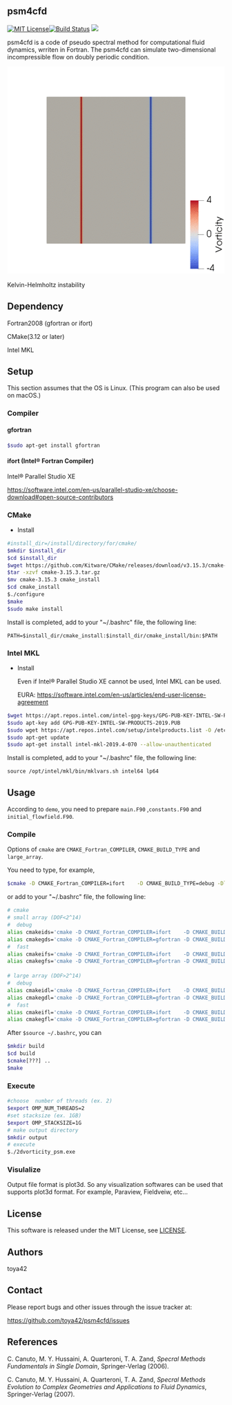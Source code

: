 ## psm4cfd

[![MIT License](http://img.shields.io/badge/license-MIT-blue.svg?style=flat)](LICENSE)[![Build Status](https://travis-ci.org/toya42/psm4cfd.svg?branch=master)](https://travis-ci.org/toya42/psm4cfd)  [![](https://github.com/toya42/psm4cfd/workflows/demo/badge.svg)](https://github.com/toya42/psm4cfd/actions)



 psm4cfd is a code of pseudo spectral method  for computational fluid dynamics, wrriten in Fortran.  The psm4cfd can simulate two-dimensional incompressible flow on doubly periodic condition.

<p align="center">
     <img src="https://github.com/toya42/garage/blob/master/psm_01/KH_instability.gif"
width="533" height="480"
alt="Kelvin-Helmholtz instability"
title="Kelvin-Helmholtz instability">
</p>

Kelvin-Helmholtz instability





## Dependency

Fortran2008 (gfortran or ifort)

CMake(3.12 or later)

Intel MKL



## Setup

This section assumes that the OS is Linux. (This program can also be used on macOS.)

### Compiler

#### gfortran

```bash
$sudo apt-get install gfortran
```

#### ifort (Intel® Fortran Compiler)

Intel® Parallel Studio XE

https://software.intel.com/en-us/parallel-studio-xe/choose-download#open-source-contributors



### CMake

* Install

```bash
#install_dir=/install/directory/for/cmake/
$mkdir $install_dir 
$cd $install_dir
$wget https://github.com/Kitware/CMake/releases/download/v3.15.3/cmake-3.15.3.tar.gz  
$tar -xzvf cmake-3.15.3.tar.gz
$mv cmake-3.15.3 cmake_install
$cd cmake_install
$./configure 
$make
$sudo make install
```

Install is completed, add to your "~/.bashrc" file, the following line:

```bash:~/.bashrc
PATH=$install_dir/cmake_install:$install_dir/cmake_install/bin:$PATH
```



### Intel MKL

* Install

  Even if Intel® Parallel Studio XE cannot be used, Intel MKL can be used.

  EURA: https://software.intel.com/en-us/articles/end-user-license-agreement

```bash
$wget https://apt.repos.intel.com/intel-gpg-keys/GPG-PUB-KEY-INTEL-SW-PRODUCTS-2019.PUB
$sudo apt-key add GPG-PUB-KEY-INTEL-SW-PRODUCTS-2019.PUB
$sudo wget https://apt.repos.intel.com/setup/intelproducts.list -O /etc/apt/sources.list.d/intelproducts.list 
$sudo apt-get update
$sudo apt-get install intel-mkl-2019.4-070 --allow-unauthenticated
```

Install is completed, add to your "~/.bashrc" file, the following line:

```bash:~/.bashrc
source /opt/intel/mkl/bin/mklvars.sh intel64 lp64
```



## Usage

  According to `demo`, you need to prepare `main.F90` ,`constants.F90` and `initial_flowfield.F90`.

### Compile

 Options of `cmake` are `CMAKE_Fortran_COMPILER`, `CMAKE_BUILD_TYPE` and `large_array`.

You need to type, for example,

```bash
$cmake -D CMAKE_Fortran_COMPILER=ifort    -D CMAKE_BUILD_TYPE=debug -Dlarge_array=OFF
```

or add to your "~/.bashrc" file, the following line:

```bash
# cmake
# small array (DOF<2^14)
#  debug
alias cmakeids='cmake -D CMAKE_Fortran_COMPILER=ifort    -D CMAKE_BUILD_TYPE=debug -Dlarge_array=OFF'
alias cmakegds='cmake -D CMAKE_Fortran_COMPILER=gfortran -D CMAKE_BUILD_TYPE=debug -Dlarge_array=OFF'
#  fast
alias cmakeifs='cmake -D CMAKE_Fortran_COMPILER=ifort    -D CMAKE_BUILD_TYPE=fast -Dlarge_array=OFF'
alias cmakegfs='cmake -D CMAKE_Fortran_COMPILER=gfortran -D CMAKE_BUILD_TYPE=fast -Dlarge_array=OFF'

# large array (DOF>2^14)
#  debug
alias cmakeidl='cmake -D CMAKE_Fortran_COMPILER=ifort    -D CMAKE_BUILD_TYPE=debug -Dlarge_array=ON'
alias cmakegdl='cmake -D CMAKE_Fortran_COMPILER=gfortran -D CMAKE_BUILD_TYPE=debug -Dlarge_array=ON'
#  fast
alias cmakeifl='cmake -D CMAKE_Fortran_COMPILER=ifort    -D CMAKE_BUILD_TYPE=fast -Dlarge_array=ON'
alias cmakegfl='cmake -D CMAKE_Fortran_COMPILER=gfortran -D CMAKE_BUILD_TYPE=fast -Dlarge_array=ON'
```

After `$source ~/.bashrc`, you can

```bash
$mkdir build
$cd build
$cmake[???] ..
$make
```

### Execute

```bash
#choose  number of threads (ex. 2)
$export OMP_NUM_THREADS=2
#set stacksize (ex. 1GB)
$export OMP_STACKSIZE=1G
# make output directory
$mkdir output
# execute 
$./2dvorticity_psm.exe
```



### Visulalize

Output file format is plot3d. So any visualization softwares can  be used that supports plot3d format. For example, Paraview, Fieldveiw, etc...

## License

This software is released under the MIT License, see [LICENSE](https://github.com/toya42/psm4cfd/blob/master/LICENSE).

## Authors

toya42

## Contact

Please report bugs and other issues through the issue tracker at:

https://github.com/toya42/psm4cfd/issues

## References

C. Canuto, M. Y. Hussaini, A. Quarteroni, T. A. Zand, *Specral Methods Fundamentals in Single Domain*, Springer-Verlag (2006).

C. Canuto, M. Y. Hussaini, A. Quarteroni, T. A. Zand, *Specral Methods Evolution to Complex Geometries and Applications to Fluid Dynamics*, Springer-Verlag (2007).

